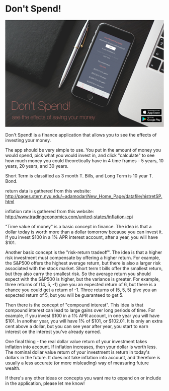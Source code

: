 # Don't Spend!

![Photo](/dontspend_featuredphoto.png?raw=true "Photo")

Don't Spend! is a finance application that allows you to see the effects of investing your money. 

The app should be very simple to use. You put in the amount of money you would spend, pick what you would invest in, and click "calculate" to see how much money you could theoretically have in 4 time frames - 5 years, 10 years, 20 years, and 30 years.

Short Term is classified as 3 month T. Bills, and Long Term is 10 year T. Bond.

return data is gathered from this website: http://pages.stern.nyu.edu/~adamodar/New_Home_Page/datafile/histretSP.html

inflation rate is gathered from this website: http://www.tradingeconomics.com/united-states/inflation-cpi

"Time value of money" is a basic concept in finance. The idea is that a dollar today is worth more than a dollar tomorrow because you can invest it. If you invest $100 in a 1% APR interest account, after a year, you will have $101.

Another basic concept is the "risk-return tradeoff". The idea is that a higher risk investment must compensate by offering a higher return. For example, the S&P500 offers the highest average return, but there is also a larger risk associated with the stock market. Short term t bills offer the smallest return, but they also carry the smallest risk. So the average return you should expect with the S&P500 is higher, but the variance is greater. For example, three returns of (14, 5, -1) give you an expected return of 6, but there is a chance you could get a return of -1. Three returns of (5, 5, 5) give you an expected return of 5, but you will be guaranteed to get 5.

Then there is the concept of "compound interest". This idea is that compound interest can lead to large gains over long periods of time. For example, if you invest $100 in a 1% APR account, in one year you will have $101. In another year, you will have 1% of $101, or $102.01. It is only an extra cent above a dollar, but you can see year after year, you start to earn interest on the interest you've already earned.

One final thing - the real dollar value return of your investment takes inflation into account. If inflation increases, then your dollar is worth less. The nominal dollar value return of your investment is return in today's dollars in the future. It does not take inflation into account, and therefore is usually a less accurate (or more misleading) way of measuring future wealth.

If there's any other ideas or concepts you want me to expand on or include in the application, please let me know!
